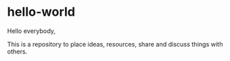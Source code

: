 # hello-world

Hello everybody,

This is a repository to place ideas, resources, share and discuss things with others.
